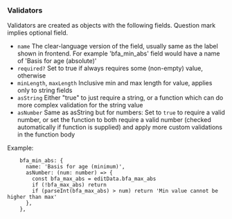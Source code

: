 ### Validators

Validators are created as objects with the following fields. Question mark implies optional field.

+ `name` The clear-language version of the field, usually same as the label shown in frontend. For example 'bfa_min_abs' field would have a name of 'Basis for age (absolute)'
+ `required?` Set to true if always requires some (non-empty) value, otherwise
+ `minLength`, `maxLength` Inclusive min and max length for value, applies only to string fields
+ `asString` Either "true" to just require a string, or a function which can do more complex validation for the string value
+ `asNumber` Same as asString but for numbers: Set to `true` to require a valid number, or set the function to both require a valid number (checked automatically if function is supplied) and apply more custom validations in the function body

Example:

```
    bfa_min_abs: {
      name: 'Basis for age (minimum)',
      asNumber: (num: number) => {
        const bfa_max_abs = editData.bfa_max_abs
        if (!bfa_max_abs) return
        if (parseInt(bfa_max_abs) > num) return 'Min value cannot be higher than max'
      },
    },
```